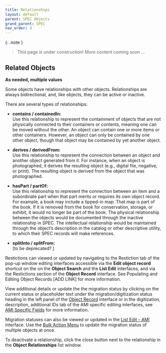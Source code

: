 ```yaml
---
title: Relationships
layout: default
parent: SPEC Objects
grand_parent: SPEC
nav_order: 3
---
```


{: .note }
> This page is under construction! 
> More content coming soon ...


## Related Objects 
**As needed, multiple values**

Some objects have relationships with other objects. Relationships are always bidirectional, and, like objects, they can be active or inactive. 

There are several types of relationships:

- **contains / containedIn:**  
  Use this relationship to represent the containment of objects that are not physically connected to their containers or contents, meaning one can be moved without the other. An object can contain one or more items or other containers. However, an object can only be contained by one other object, though that object may be contained by yet another object.

- **derives / derivedFrom:**  
  Use this relationship to represent the connection between an object and another object generated from it. For instance, when an object is photographed, it derives the resulting object (e.g., digital file, negative, or print). The resulting object is derived from the object that was photographed.

- **hasPart / partOf:**  
  Use this relationship to represent the connection between an item and a subordinate part when that part merits or requires its own object record. For example, a book may include a tipped-in map. That map is part of the book. If it is removed from the book for conservation, storage, or exhibit, it would no longer be part of the book. The physical relationship between the objects would be documented through the inactive relationship in SPEC. The intellectual relationship would be maintained through the object’s description in the catalog or other descriptive utility, to which their SPEC records will make references.

- **splitInto / splitFrom:**  
  [to be deprecated? ]



Restictions can viewed or updated by navigating to the Restiction tab of the pop-up window editing interfaces accessible via the **Edit object record** shortcut on the on the **Object Search** and the **List Edit** interfaces, and via the Restictions section of the **Object Record** interface. See Populating and Editing Object Records [ADD LINK] for more information. 


View additional details or update the the migration status by clicking on the current status or placeholder text under the migration/digitization status heading in the left panel of the [Object Record](https://nypl.github.io/pres-docs/spec/specObjectsObjectRecord.html) interface or in the digitization, description, additional IDs tab of the AMI specific editing interfaces, see [AMI Specific Fields](https://nypl.github.io/pres-docs/spec/specObjectsAMI.html) for more information.

Migration statuses can also be viewed or updated in the [List Edit - AMI](https://nypl.github.io/pres-docs/spec/specObjectsMigration.html) interface. Use the [Bulk Action Menu](https://nypl.github.io/pres-docs/spec/specObjectsBulkActionMenu.html) to update the migration status of multiple objects at once. 


To deactivate a relationship, click the close button next to the relationship in the **Object Relationships** list window.




